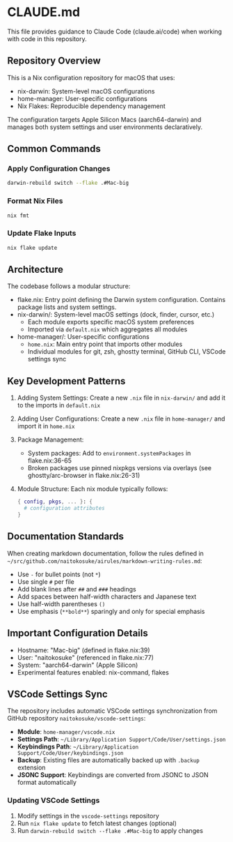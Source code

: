 # CLAUDE.md

This file provides guidance to Claude Code (claude.ai/code) when working with code in this repository.

## Repository Overview

This is a Nix configuration repository for macOS that uses:
- nix-darwin: System-level macOS configurations
- home-manager: User-specific configurations  
- Nix Flakes: Reproducible dependency management

The configuration targets Apple Silicon Macs (aarch64-darwin) and manages both system settings and user environments declaratively.

## Common Commands

### Apply Configuration Changes
```bash
darwin-rebuild switch --flake .#Mac-big
```

### Format Nix Files
```bash
nix fmt
```

### Update Flake Inputs
```bash
nix flake update
```

## Architecture

The codebase follows a modular structure:

- flake.nix: Entry point defining the Darwin system configuration. Contains package lists and system settings.
- nix-darwin/: System-level macOS settings (dock, finder, cursor, etc.)
  - Each module exports specific macOS system preferences
  - Imported via `default.nix` which aggregates all modules
- home-manager/: User-specific configurations
  - `home.nix`: Main entry point that imports other modules
  - Individual modules for git, zsh, ghostty terminal, GitHub CLI, VSCode settings sync

## Key Development Patterns

1. Adding System Settings: Create a new `.nix` file in `nix-darwin/` and add it to the imports in `default.nix`

2. Adding User Configurations: Create a new `.nix` file in `home-manager/` and import it in `home.nix`

3. Package Management: 
   - System packages: Add to `environment.systemPackages` in flake.nix:36-65
   - Broken packages use pinned nixpkgs versions via overlays (see ghostty/arc-browser in flake.nix:26-31)

4. Module Structure: Each nix module typically follows:
   ```nix
   { config, pkgs, ... }: {
     # configuration attributes
   }
   ```

## Documentation Standards

When creating markdown documentation, follow the rules defined in `~/src/github.com/naitokosuke/airules/markdown-writing-rules.md`:
- Use `-` for bullet points (not `*`)
- Use single `#` per file
- Add blank lines after `##` and `###` headings
- Add spaces between half-width characters and Japanese text
- Use half-width parentheses `()`
- Use emphasis (`**bold**`) sparingly and only for special emphasis

## Important Configuration Details

- Hostname: "Mac-big" (defined in flake.nix:39)
- User: "naitokosuke" (referenced in flake.nix:77)
- System: "aarch64-darwin" (Apple Silicon)
- Experimental features enabled: nix-command, flakes

## VSCode Settings Sync

The repository includes automatic VSCode settings synchronization from GitHub repository `naitokosuke/vscode-settings`:

- **Module**: `home-manager/vscode.nix`
- **Settings Path**: `~/Library/Application Support/Code/User/settings.json`
- **Keybindings Path**: `~/Library/Application Support/Code/User/keybindings.json`
- **Backup**: Existing files are automatically backed up with `.backup` extension
- **JSONC Support**: Keybindings are converted from JSONC to JSON format automatically

### Updating VSCode Settings

1. Modify settings in the `vscode-settings` repository
2. Run `nix flake update` to fetch latest changes (optional)
3. Run `darwin-rebuild switch --flake .#Mac-big` to apply changes
